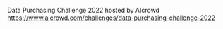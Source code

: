 Data Purchasing Challenge 2022 hosted by AIcrowd https://www.aicrowd.com/challenges/data-purchasing-challenge-2022